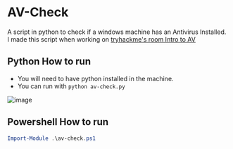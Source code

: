 # AV-Check

A script in python to check if a windows machine has an Antivirus Installed.  
I made this script when working on [tryhackme's room Intro to AV](https://tryhackme.com/room/introtoav)

## Python How to run

- You will need to have python installed in the machine.
- You can run with `python av-check.py`  

![image](https://github.com/CSbyGB/AV-Check/assets/96747355/c24715e6-4070-46fc-84b9-e68527128d86)

## Powershell How to run

```powershell
Import-Module .\av-check.ps1
```
